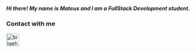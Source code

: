 ##### Hi there! My name is Mateus and I am a FullStack Development student. 

<h3>Contact with me </h3>
<a href="https://www.linkedin.com/in/mateusfpleite/" target="_blank"> <img align="left" alt="bilgehangecici | LinkedIn" width="35px" src="https://i.pinimg.com/originals/de/b4/6f/deb46f02a59e3b3a2aa58fac16290d63.gif" /> </a>

